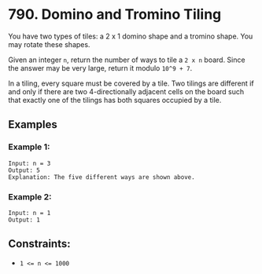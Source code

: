 # 790. Domino and Tromino Tiling

You have two types of tiles: a 2 x 1 domino shape and a tromino shape. You may rotate these shapes.

Given an integer `n`, return the number of ways to tile a `2 x n` board. Since the answer may be very large, return it modulo `10^9 + 7`.

In a tiling, every square must be covered by a tile. Two tilings are different if and only if there are two 4-directionally adjacent cells on the board such that exactly one of the tilings has both squares occupied by a tile.

## Examples

### Example 1:
```
Input: n = 3
Output: 5
Explanation: The five different ways are shown above.
```

### Example 2:
```
Input: n = 1
Output: 1
```

## Constraints:
- `1 <= n <= 1000`
